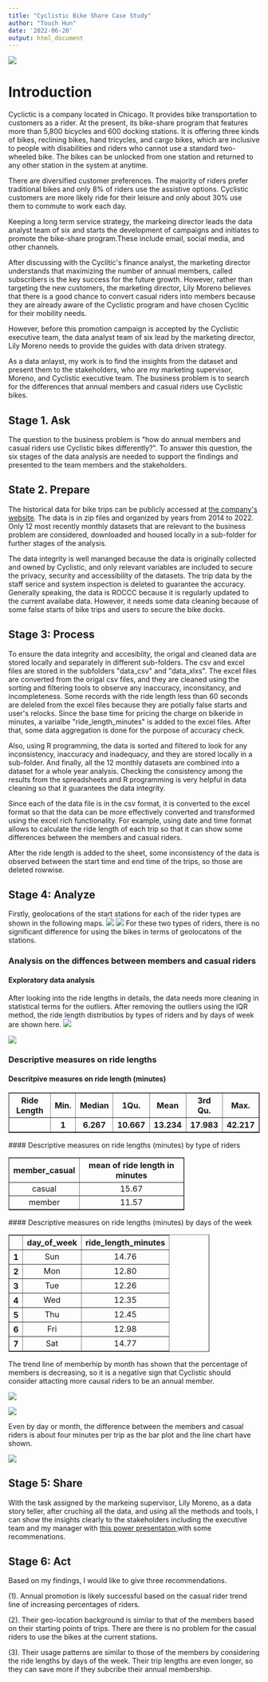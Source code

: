 ```yaml
---
title: "Cyclistic Bike Share Case Study"
author: "Touch Hun"
date: '2022-06-20'
output: html_document
---
```


![](cyclistic_brand.jpg)

# Introduction

Cyclictic is a company located in Chicago. It provides bike transportation to customers as a rider. At the present, its bike-share program that features more than 5,800 bicycles and 600 docking stations. It is offering three kinds of bikes, reclining bikes, hand tricycles, and cargo bikes, which are inclusive to people with disabilities and riders who cannot use a standard two-wheeled bike. The bikes can be unlocked from one station and returned to any other station in the system at anytime.


There are diversified customer preferences. The majority of riders prefer traditional bikes and only 8% of riders use the assistive options. Cyclistic customers are more likely ride for their leisure and only about 30% use them to commute to work each day.

Keeping a long term service strategy, the markeing director leads the data analyst team of six and starts the development of campaigns and initiates to promote the bike-share program.These include email, social media, and other channels. 

After discussing with the Cyclitic's finance analyst, the marketing director understands that maximizing the number of annual members, called subscribers is the key success for the future growth. However, rather than targeting the new customers, the marketing director, Lily Moreno believes that there is a good chance to convert casual riders into members because they are already aware of the Cyclistic program and have chosen Cyclitic for their mobility needs.

However, before this promotion campaign is accepted by the Cyclistic executive team, the data analyst team of six lead by the marketing director, Lily Moreno needs to provide the guides with data driven strategy. 

As a data anlayst, my work is to find the insights from the dataset and present them to the stakeholders, who are my marketing supervisor, Moreno, and Cyclistic executive team. The business problem is to search for the differences that annual members and casual riders use Cyclistic bikes.


## Stage 1. Ask

The question to the business problem is "how do annual members and casual riders use Cyclistic bikes differently?". To answer this question, the six stages of the data analysis are needed to support the findings and presented to the team members and the stakeholders.

## State 2. Prepare
The historical data for bike trips can be publicly accessed at [the company's website](https://divvy-tripdata.s3.amazonaws.com/index.html). The data is in zip files and organized by years from 2014 to 2022. Only 12 most recently monthly datasets that are relevant to the business problem are considered, downloaded and housed locally in a sub-folder for further stages of the analysis.

The data integrity is well mananged because the data is originally collected and owned by Cyclistic, and only relevant variables are included to secure the privacy, security and accessibility of the datasets. The trip data by the staff serice and system inspection is deleted to guarantee the accuracy. Generally speaking, the data is ROCCC because it is regularly updated to the current availabe data. However, it needs some data cleaning because of some false starts of bike trips and users to secure the bike docks.

## Stage 3: Process
To ensure the data integrity and accesiblity, the origal and cleaned data are stored locally and separately in different sub-folders. The csv and excel files are stored in the subfolders "data_csv" and "data_xlxs". The excel files are converted from the origal csv files, and they are cleaned using the sorting and filtering tools to observe any inaccuracy, inconsitancy, and incompleteness. Some records with the ride length less than 60 seconds are deleled from the excel files because they are potially false starts and user's relocks. Since the base time for pricing the charge on bikeride in minutes, a varialbe "ride_length_minutes" is added to the excel files. After that, some data aggregation is done for the purpose of accuracy check.

Also, using R programming, the data is sorted and filtered to look for any inconsistency, inaccuracy and inadequacy, and they are stored locally in a sub-folder. And finally, all the 12 monthly datasets are combined into a dataset for a whole year analysis. Checking the consistency among the results from the spreadsheets and R programming is very helpful in data cleaning so that it guarantees the data integrity.


Since each of the data file is in the csv format, it is converted to the excel format so that the data can be more effectively converted and transformed using the excel rich functionality. For example, using date and time format allows to calculate the ride length of each trip so that it can show some differences between the members and casual riders.

After the ride length is added to the sheet, some inconsistency of the data is observed between the start time and end time of the trips, so those are deleted rowwise.

## Stage 4: Analyze
 Firstly, geolocations of the start stations for each of the rider types are shown in the following maps.
 ![](./images/casual.png)
 ![](./images/members.png)
For these two types of riders, there is no significant difference for using the bikes in terms of geolocatons of the stations.

### Analysis on the diffences between members and casual riders
#### Exploratory data analysis
After looking into the ride lengths in details, the data needs more cleaning in statistical terms for the outliers. After removing the outliers using the IQR method, the ride length distributios by types of riders and by days of week are shown here.
![](./images/ride_length_by_riders.jpeg)

![](./images/ride_length_by_days.jpeg) 
### Descriptive measures on ride lengths

#### Descritpive measures on ride length (minutes)
<table style="width:100%" border = 1>
<tr><th> Ride Length </th> <th> Min.</th> <th>Median</th> <th> 1Qu.</th> <th>Mean</th> <th> 3rd Qu.</th> <th> Max.</th> </tr>
<tr><th></th><th> 1 </th> <th> 6.267 </th> <th> 10.667</th> <th>13.234 </th> <th> 17.983</th> <th> 42.217</th> </tr>
</table>
#### Descriptive measures on ride lengths (minutes) by type of riders
<table style="width:70%" border=1>
<tr> <th> member_casual </th> <th> mean of ride length in minutes </th>  </tr>
  <tr>  <td align = "center"> casual </td> <td align ="center"> 15.67 </td> </tr>
  <tr>  </td> <td align = "center"> member </td> <td align = "center"> 11.57 </td> </tr>
   </table>
#### Descriptive measures on ride lengths (minutes) by days of the week
<table style="width:80%" border = 1>
<tr> <th>  </th> <th> day_of_week </th> <th> ride_length_minutes </th>  </tr>
  <tr>  <th> 1 </th> <td align = "center"> Sun </td> <td align="center"> 14.76 </td> </tr>
  <tr> <th> 2 </th> <td align = "center"> Mon </td> <td align="center"> 12.80 </td> </tr>
  <tr> <th> 3 </th> <td align = "center"> Tue </td> <td align="center"> 12.26 </td> </tr>
  <tr> <th> 4 </th> <td align = "center"> Wed </td> <td align="center"> 12.35 </td> </tr>
  <tr> <th> 5 </th><td align = "center"> Thu </td> <td align="center"> 12.45 </td> </tr>
  <tr> <th> 6 </th> <td align = "center"> Fri </td> <td align="center"> 12.98 </td> </tr>
  <tr> <th> 7 </th> <td align = "center"> Sat </td> <td align="center"> 14.77 </td> </tr>
   </table>


The trend line of memberhip by month has shown that the percentage of members is decreasing, so it is a negative sign that Cyclistic should consider attacting more causal riders to be an annual member.

![](./images/monthly_percent.jpeg)


![](./images/monthly_mean_length.jpeg)

Even by day or month, the difference between the members and casual riders is about four minutes per trip as the bar plot and the line chart have shown.

![](./images/daily_mean_length.jpeg)

## Stage 5: Share
With the task assigned by the markeing supervisor, Lily Moreno, as a data story teller, after cruching all the data, and using all the methods and tools, I can show the insights clearly to the stakeholders including the executive team and my manager
with [this power presentaton ](https://touhu11.github.io/capstone-bikeshare/cyclistic_presentation.pptx) with some recommenations.

## Stage 6: Act
Based on my findings, I would like to give three recommendations.

(1). Annual promotion is likely successful based on the casual rider trend line of increasing percentages of riders.

(2). Their geo-location background is similar to that of the members based on their starting points of trips. There are there is no problem for the casual riders to use the bikes at the current stations.

(3). Their usage patterns are similar to those of the members by considering the ride lengths by days of the week. Their trip lengths are even longer, so they can save more if they subcribe their annual membership.










